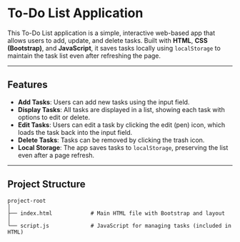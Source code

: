 # To-Do List Application

This To-Do List application is a simple, interactive web-based app that allows users to add, update, and delete tasks. Built with **HTML**, **CSS (Bootstrap)**, and **JavaScript**, it saves tasks locally using `localStorage` to maintain the task list even after refreshing the page.

---

## Features

- **Add Tasks**: Users can add new tasks using the input field.
- **Display Tasks**: All tasks are displayed in a list, showing each task with options to edit or delete.
- **Edit Tasks**: Users can edit a task by clicking the edit (pen) icon, which loads the task back into the input field.
- **Delete Tasks**: Tasks can be removed by clicking the trash icon.
- **Local Storage**: The app saves tasks to `localStorage`, preserving the list even after a page refresh.

---

## Project Structure

```plaintext
project-root
│
├── index.html            # Main HTML file with Bootstrap and layout
│
└── script.js             # JavaScript for managing tasks (included in HTML)
